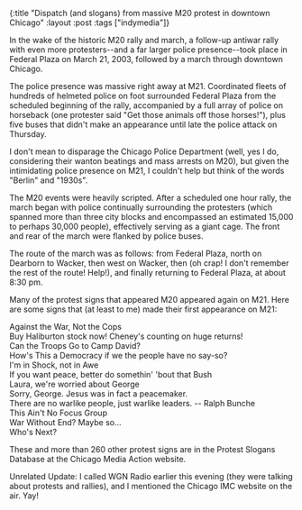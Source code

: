 {:title "Dispatch (and slogans) from massive M20 protest in downtown Chicago"
:layout :post
:tags  ["indymedia"]}

In the wake of the historic M20 rally and march, a follow-up antiwar rally
with even more protesters--and a far larger police presence--took place in
Federal Plaza on March 21, 2003, followed by a march through downtown Chicago.

The police presence was massive right away at M21. Coordinated fleets of
hundreds of helmeted police on foot surrounded Federal Plaza from the
scheduled beginning of the rally, accompanied by a full array of police on
horseback (one protester said "Get those animals off those horses!"), plus
five buses that didn't make an appearance until late the police attack on
Thursday.

I don't mean to disparage the Chicago Police Department (well, yes I do,
considering their wanton beatings and mass arrests on M20), but given the
intimidating police presence on M21, I couldn't help but think of the words
"Berlin" and "1930s".

The M20 events were heavily scripted. After a scheduled one hour rally, the
march began with police continually surrounding the protesters (which spanned
more than three city blocks and encompassed an estimated 15,000 to perhaps
30,000 people), effectively serving as a giant cage. The front and rear of the
march were flanked by police buses.

The route of the march was as follows: from Federal Plaza, north on Dearborn
to Wacker, then west on Wacker, then (oh crap! I don't remember the rest of
the route! Help!), and finally returning to Federal Plaza, at about 8:30 pm.

Many of the protest signs that appeared M20 appeared again on M21. Here are
some signs that (at least to me) made their first appearance on M21:

Against the War, Not the Cops  
Buy Haliburton stock now! Cheney's counting on huge returns!  
Can the Troops Go to Camp David?  
How's This a Democracy if we the people have no say-so?  
I'm in Shock, not in Awe  
If you want peace, better do somethin' 'bout that Bush  
Laura, we're worried about George  
Sorry, George. Jesus was in fact a peacemaker.  
There are no warlike people, just warlike leaders. -- Ralph Bunche  
This Ain't No Focus Group  
War Without End? Maybe so...  
Who's Next?  

These and more than 260 other protest signs are in the Protest Slogans
Database at the Chicago Media Action website.

Unrelated Update: I called WGN Radio earlier this evening (they were talking
about protests and rallies), and I mentioned the Chicago IMC website on the
air. Yay!

